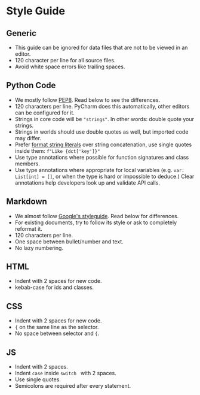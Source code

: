 # Style Guide

## Generic

* This guide can be ignored for data files that are not to be viewed in an editor.
* 120 character per line for all source files.
* Avoid white space errors like trailing spaces.


## Python Code

* We mostly follow [PEP8](https://peps.python.org/pep-0008/). Read below to see the differences.
* 120 characters per line. PyCharm does this automatically, other editors can be configured for it.
* Strings in core code will be `"strings"`. In other words: double quote your strings.
* Strings in worlds should use double quotes as well, but imported code may differ.
* Prefer [format string literals](https://peps.python.org/pep-0498/) over string concatenation,
  use single quotes inside them: `f"Like {dct['key']}"`
* Use type annotations where possible for function signatures and class members.
* Use type annotations where appropriate for local variables (e.g. `var: List[int] = []`, or when the
  type is hard or impossible to deduce.) Clear annotations help developers look up and validate API calls.


## Markdown

* We almost follow [Google's styleguide](https://google.github.io/styleguide/docguide/style.html).
  Read below for differences.
* For existing documents, try to follow its style or ask to completely reformat it.
* 120 characters per line.
* One space between bullet/number and text.
* No lazy numbering.


## HTML

* Indent with 2 spaces for new code.
* kebab-case for ids and classes.


## CSS

* Indent with 2 spaces for new code.
* `{` on the same line as the selector.
* No space between selector and `{`.


## JS

* Indent with 2 spaces.
* Indent `case` inside `switch ` with 2 spaces.
* Use single quotes.
* Semicolons are required after every statement.
